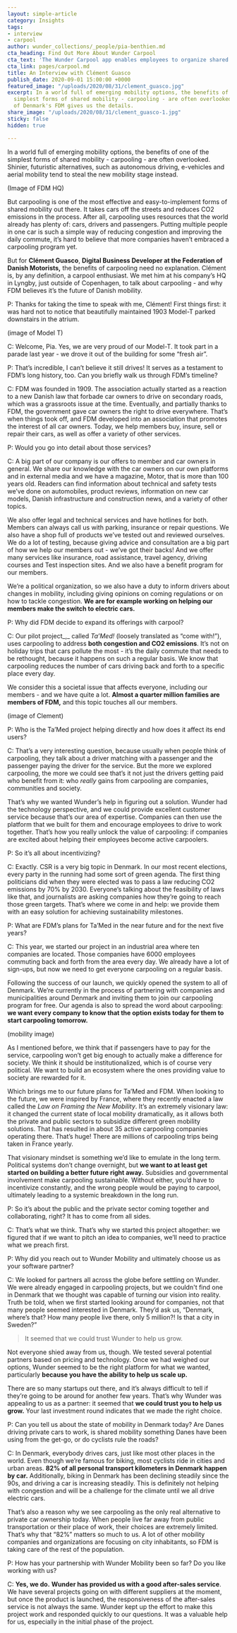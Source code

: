 ```yaml
---
layout: simple-article
category: Insights
tags:
- interview
- carpool
author: wunder_collections/_people/pia-benthien.md
cta_heading: Find Out More About Wunder Carpool
cta_text: 'The Wunder Carpool app enables employees to organize shared rides to work. '
cta_link: pages/carpool.md
title: An Interview with Clément Guasco
publish_date: 2020-09-01 15:00:00 +0000
featured_image: "/uploads/2020/08/31/clement_guasco.jpg"
excerpt: In a world full of emerging mobility options, the benefits of one of the
  simplest forms of shared mobility - carpooling - are often overlooked. Clément Guasco
  of Denmark's FDM gives us the details.
share_image: "/uploads/2020/08/31/clement_guasco-1.jpg"
sticky: false
hidden: true

---
```

In a world full of emerging mobility options, the benefits of one of the simplest forms of shared mobility - carpooling - are often overlooked. Shinier, futuristic alternatives, such as autonomous driving, e-vehicles and aerial mobility tend to steal the new mobility stage instead.

(Image of FDM HQ)

But carpooling is one of the most effective and easy-to-implement forms of shared mobility out there. It takes cars off the streets and reduces CO2 emissions in the process. After all, carpooling uses resources that the world already has plenty of: cars, drivers and passengers. Putting multiple people in one car is such a simple way of reducing congestion and improving the daily commute, it’s hard to believe that more companies haven’t embraced a carpooling program yet.

But for **Clément Guasco**, **Digital Business Developer at the Federation of Danish Motorists,** the benefits of carpooling need no explanation. Clément is, by any definition, a carpool enthusiast. We met him at his company’s HQ in Lyngby, just outside of Copenhagen, to talk about carpooling - and why FDM believes it’s the future of Danish mobility.

P: Thanks for taking the time to speak with me, Clément! First things first: it was hard not to notice that beautifully maintained 1903 Model-T parked downstairs in the atrium.

(image of Model T)

C: Welcome, Pia. Yes, we are very proud of our Model-T. It took part in a parade last year - we drove it out of the building for some “fresh air”.

P: That’s incredible, I can’t believe it still drives! It serves as a testament to FDM’s long history, too. Can you briefly walk us through FDM’s timeline?

C: FDM was founded in 1909. The association actually started as a reaction to a new Danish law that forbade car owners to drive on secondary roads, which was a grassroots issue at the time. Eventually, and partially thanks to FDM, the government gave car owners the right to drive everywhere. That’s when things took off, and FDM developed into an association that promotes the interest of all car owners. Today, we help members buy, insure, sell or repair their cars, as well as offer a variety of other services.

P: Would you go into detail about those services?

C: A big part of our company is our offers to member and car owners in general. We share our knowledge with the car owners on our own platforms and in external media and we have a magazine, Motor, that is more than 100 years old. Readers can find information about technical and safety tests we’ve done on automobiles, product reviews, information on new car models, Danish infrastructure and construction news, and a variety of other topics.

We also offer legal and technical services and have hotlines for both. Members can always call us with parking, insurance or repair questions. We also have a shop full of products we’ve tested out and reviewed ourselves. We do a lot of testing, because giving advice and consultation are a big part of how we help our members out - we’ve got their backs! And we offer many services like insurance, road assistance, travel agency, driving courses and Test inspection sites. And we also have a benefit program for our members.

We’re a political organization, so we also have a duty to inform drivers about changes in mobility, including giving opinions on coming regulations or on how to tackle congestion. **We are for example working on helping our members make the switch to electric cars.**

P: Why did FDM decide to expand its offerings with carpool?

C: Our pilot project_,_ called _Ta’Med!_ (loosely translated as “come with!”), uses carpooling to address **both congestion and CO2 emissions**. It’s not on holiday trips that cars pollute the most - it’s the daily commute that needs to be rethought, because it happens on such a regular basis. We know that carpooling reduces the number of cars driving back and forth to a specific place every day.

We consider this a societal issue that affects everyone, including our members - and we have quite a lot. **Almost a quarter million families are members of FDM,** and this topic touches all our members.

(image of Clement)

P: Who is the Ta’Med project helping directly and how does it affect its end users?

C: That’s a very interesting question, because usually when people think of carpooling, they talk about a driver matching with a passenger and the passenger paying the driver for the service. But the more we explored carpooling, the more we could see that’s it not just the drivers getting paid who benefit from it: who _really_ gains from carpooling are companies, communities and society.

That’s why we wanted Wunder’s help in figuring out a solution. Wunder had the technology perspective, and we could provide excellent customer service because that’s our area of expertise. Companies can then use the platform that we built for them and encourage employees to drive to work together. That’s how you really unlock the value of carpooling: if companies are excited about helping their employees become active carpoolers.

P: So it’s all about incentivizing?

C: Exactly. CSR is a very big topic in Denmark. In our most recent elections, every party in the running had some sort of green agenda. The first thing politicians did when they were elected was to pass a law reducing CO2 emissions by 70% by 2030. Everyone’s talking about the feasibility of laws like that, and journalists are asking companies how they’re going to reach those green targets. That’s where we come in and help: we provide them with an easy solution for achieving sustainability milestones.

P: What are FDM’s plans for Ta’Med in the near future and for the next five years?

C: This year, we started our project in an industrial area where ten companies are located. Those companies have 6000 employees commuting back and forth from the area every day. We already have a lot of sign-ups, but now we need to get everyone carpooling on a regular basis.

Following the success of our launch, we quickly opened the system to all of Denmark. We’re currently in the process of partnering with companies and municipalities around Denmark and inviting them to join our carpooling program for free. Our agenda is also to spread the word about carpooling: **we want every company to know that the option exists today for them to start carpooling tomorrow.**

(mobility image)

As I mentioned before, we think that if passengers have to pay for the service, carpooling won’t get big enough to actually make a difference for society. We think it should be institutionalized, which is of course very political. We want to build an ecosystem where the ones providing value to society are rewarded for it.

Which brings me to our future plans for Ta’Med and FDM. When looking to the future, we were inspired by France, where they recently enacted a law called the _Law on Framing the New Mobility_. It’s an extremely visionary law: it changed the current state of local mobility dramatically, as it allows both the private and public sectors to subsidize different green mobility solutions. That has resulted in about 35 active carpooling companies operating there. That’s huge! There are millions of carpooling trips being taken in France yearly.

That visionary mindset is something we’d like to emulate in the long term. Political systems don’t change overnight, but **we want to at least get started on building a better future right away.** Subsidies and governmental involvement make carpooling sustainable. Without either, you’d have to incentivize constantly, and the wrong people would be paying to carpool, ultimately leading to a systemic breakdown in the long run.

P: So it’s about the public and the private sector coming together and collaborating, right? It has to come from all sides.

C: That’s what we think. That’s why we started this project altogether: we figured that if we want to pitch an idea to companies, we’ll need to practice what we preach first.

P: Why did you reach out to Wunder Mobility and ultimately choose us as your software partner?

C: We looked for partners all across the globe before settling on Wunder. We were already engaged in carpooling projects, but we couldn't find one in Denmark that we thought was capable of turning our vision into reality. Truth be told, when we first started looking around for companies, not that many people seemed interested in Denmark. They’d ask us, “Denmark, where’s that? How many people live there, only 5 million?! Is that a city in Sweden?”

> It seemed that we could trust Wunder to help us grow.

Not everyone shied away from us, though. We tested several potential partners based on pricing and technology. Once we had weighed our options, Wunder seemed to be the right platform for what we wanted, particularly **because you have the ability to help us scale up.**

There are so many startups out there, and it’s always difficult to tell if they’re going to be around for another few years. That’s why Wunder was appealing to us as a partner: it seemed that **we could trust you to help us grow.** Your last investment round indicates that we made the right choice.

P: Can you tell us about the state of mobility in Denmark today? Are Danes driving private cars to work, is shared mobility something Danes have been using from the get-go, or do cyclists rule the roads?

C: In Denmark, everybody drives cars, just like most other places in the world. Even though we’re famous for biking, most cyclists ride in cities and urban areas. **82% of all personal transport kilometers in Denmark happen by car.** Additionally, biking in Denmark has been declining steadily since the 90s, and driving a car is increasing steadily. This is definitely not helping with congestion and will be a challenge for the climate until we all drive electric cars.

That’s also a reason why we see carpooling as the only real alternative to private car ownership today. When people live far away from public transportation or their place of work, their choices are extremely limited. That’s why that “82%” matters so much to us. A lot of other mobility companies and organizations are focusing on city inhabitants, so FDM is taking care of the rest of the population.

P: How has your partnership with Wunder Mobility been so far? Do you like working with us?

C: **Yes, we do.** **Wunder has provided us with a good after-sales service**. We have several projects going on with different suppliers at the moment, but once the product is launched, the responsiveness of the after-sales service is not always the same. Wunder kept up the effort to make this project work and responded quickly to our questions. It was a valuable help for us, especially in the initial phase of the project.